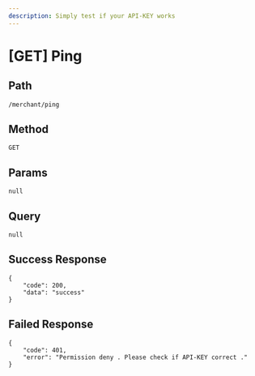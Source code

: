 ```yaml
---
description: Simply test if your API-KEY works
---
```


# \[GET] Ping

## Path

```
/merchant/ping
```

## Method

```
GET
```

## Params

```
null
```

## Query

```
null
```



## Success Response

```
{
    "code": 200,
    "data": "success"
}
```

## Failed Response

```
{
    "code": 401,
    "error": "Permission deny . Please check if API-KEY correct ."
}
```

